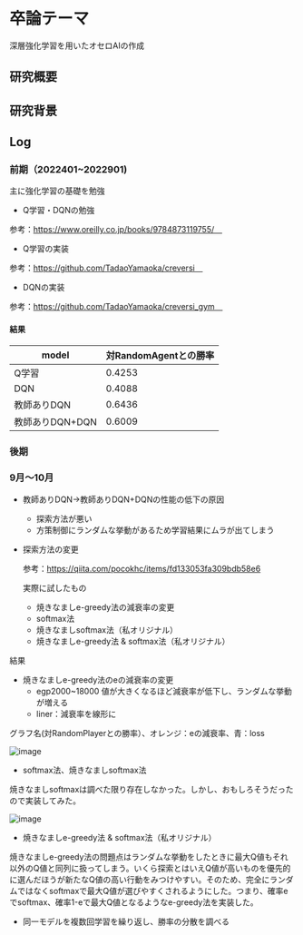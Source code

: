 # 卒論テーマ
深層強化学習を用いたオセロAIの作成

## 研究概要

## 研究背景

## Log

### 前期（2022401~2022901)

主に強化学習の基礎を勉強

- Q学習・DQNの勉強

参考：https://www.oreilly.co.jp/books/9784873119755/　

- Q学習の実装

参考：https://github.com/TadaoYamaoka/creversi　


- DQNの実装

参考：https://github.com/TadaoYamaoka/creversi_gym　


#### 結果

|  model  |  対RandomAgentとの勝率  |
| ---- | ---- |
|  Q学習  |  0.4253  |
|  DQN  |  0.4088  |
|  教師ありDQN  |  0.6436  |
|  教師ありDQN+DQN  |  0.6009  |


### 後期
### 9月～10月

- 教師ありDQN→教師ありDQN+DQNの性能の低下の原因
  - 探索方法が悪い
  - 方策制御にランダムな挙動があるため学習結果にムラが出てしまう
  
- 探索方法の変更

  参考：https://qiita.com/pocokhc/items/fd133053fa309bdb58e6

  実際に試したもの

  - 焼きなましe-greedy法の減衰率の変更
  - softmax法
  - 焼きなましsoftmax法（私オリジナル）
  - 焼きなましe-greedy法 & softmax法（私オリジナル）
  
 結果
  - 焼きなましe-greedy法のeの減衰率の変更
    - egp2000~18000 値が大きくなるほど減衰率が低下し、ランダムな挙動が増える
    - liner：減衰率を線形に
  
  グラフ名(対RandomPlayerとの勝率）、オレンジ：eの減衰率、青：loss　
 
![image](https://user-images.githubusercontent.com/75050667/197100984-4307f957-87b9-4d75-8c7a-ea4688a251f4.png)

  - softmax法、焼きなましsoftmax法

  焼きなましsoftmaxは調べた限り存在しなかった。しかし、おもしろそうだったので実装してみた。

  ![image](https://user-images.githubusercontent.com/75050667/197101070-04967a7a-6765-41a4-af6f-30c2d05d959f.png)

  - 焼きなましe-greedy法 & softmax法（私オリジナル）

  焼きなましe-greedy法の問題点はランダムな挙動をしたときに最大Q値もそれ以外のQ値と同列に扱ってしまう。いくら探索とはいえQ値が高いものを優先的に選んだほうが新たなQ値の高い行動をみつけやすい。そのため、完全にランダムではなくsoftmaxで最大Q値が選びやすくされるようにした。つまり、確率eでsoftmax、確率1-eで最大Q値となるようなe-greedy法を実装した。
  
- 同一モデルを複数回学習を繰り返し、勝率の分散を調べる



 
    






